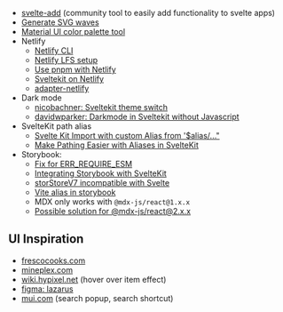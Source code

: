- [svelte-add](https://www.npmjs.com/package/svelte-add) (community tool to easily add functionality to svelte apps)
- [Generate SVG waves](https://getwaves.io/)
- [Material UI color palette tool](https://material.io/resources/color/)
- Netlify
  - [Netlify CLI](https://docs.netlify.com/cli/get-started/)
  - [Netlify LFS setup](https://docs.netlify.com/large-media/setup/)
  - [Use pnpm with Netlify](https://www.seancdavis.com/posts/use-pnpm-with-netlify/)
  - [Sveltekit on Netlify](https://docs.netlify.com/integrations/frameworks/sveltekit/)
  - [adapter-netlify](https://github.com/sveltejs/kit/tree/master/packages/adapter-netlify)
- Dark mode
  - [nicobachner: Sveltekit theme switch](https://nicobachner.com/sveltekit-theme-switch)
  - [davidwparker: Darkmode in Sveltekit without Javascript](https://www.davidwparker.com/posts/dark-mode-in-sveltekit-with-and-without-javascript)
- SvelteKit path alias
  - [Svelte Kit Import with custom Alias from '$alias/..."](https://www.youtube.com/watch?v=aRCzQSo08XM)
  - [Make Pathing Easier with Aliases in SvelteKit](https://codingcat.dev/post/make-pathing-easier-with-aliases-in-sveltekit)
- Storybook:
  - [Fix for ERR_REQUIRE_ESM](https://github.com/storybookjs/storybook/issues/15675#issuecomment-930143142)
  - [Integrating Storybook with SvelteKit](https://www.youtube.com/watch?v=Kc1ULlfyUcw&t=1191s)
  - [storStoreV7 incompatible with Svelte](https://github.com/storybookjs/storybook/discussions/18216)
  - [Vite alias in storybook](https://github.com/storybookjs/storybook/issues/14952#issuecomment-862043558)
  - MDX only works with `@mdx-js/react@1.x.x`
  - [Possible solution for @mdx-js/react@2.x.x](https://github.com/storybookjs/storybook/issues/17455#issuecomment-1127390304)

## UI Inspiration

- [frescocooks.com](https://frescocooks.com/)
- [mineplex.com](https://www.mineplex.com/home/)
- [wiki.hypixel.net](https://wiki.hypixel.net/Accessories#All_Accessories) (hover over item effect)
- [figma: lazarus](https://www.figma.com/community/file/1086727075295228603?preview=fullscreen)
- [mui.com](https://mui.com/) (search popup, search shortcut)
